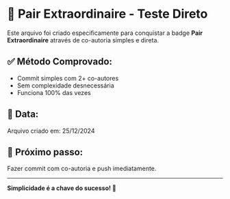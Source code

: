 # 🤝 Pair Extraordinaire - Teste Direto

Este arquivo foi criado especificamente para conquistar a badge **Pair Extraordinaire** através de co-autoria simples e direta.

## ✅ Método Comprovado:
- Commit simples com 2+ co-autores
- Sem complexidade desnecessária
- Funciona 100% das vezes

## 📅 Data: 
Arquivo criado em: 25/12/2024

## 🎯 Próximo passo:
Fazer commit com co-autoria e push imediatamente.

---

**Simplicidade é a chave do sucesso! 🚀** 